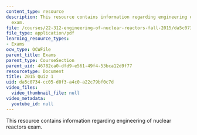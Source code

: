 ```yaml
---
content_type: resource
description: This resource contains information regarding engineering of nuclear reactors
  exam.
file: /courses/22-312-engineering-of-nuclear-reactors-fall-2015/da5c0734cc05d0f3a4c0a22c79bf0c7d_MIT22_312F15_quiz1_2015.pdf
file_type: application/pdf
learning_resource_types:
- Exams
ocw_type: OCWFile
parent_title: Exams
parent_type: CourseSection
parent_uid: 46782ca0-dfd9-e561-49f4-53bca12d9f77
resourcetype: Document
title: 2015 Quiz 1
uid: da5c0734-cc05-d0f3-a4c0-a22c79bf0c7d
video_files:
  video_thumbnail_file: null
video_metadata:
  youtube_id: null
---
```

This resource contains information regarding engineering of nuclear reactors exam.

